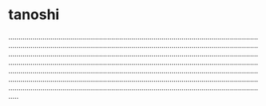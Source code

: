 # tanoshi

.........................................................................................................................................................................................................................................................................................................................................................................................................................................................................................................................................................................................................................................................................................................................................................................................................................................................................................................